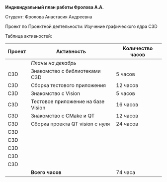 **Индивидуальный план работы Фролова А.А.**

Студент: Фролова Анастасия Андреевна

Проект по Проектной деятельности: Изучение графического ядра C3D

Таблица активностей:

| Проект | Активность                                           | Количество часов
|--------|------------------------------------------------------|---------
|        | *Планы на декабрь*                                   | 
| C3D    | Знакомство с библиотеками С3D                        |  5 часов
| C3D    | Сборка тестового приложения                          | 12 часов
| C3D    | Знакомство с Vision                                  |  5 часов
| C3D    | Тестовое приложение на базе Vision                   | 16 часов
| C3D    | Знакомство с CMake и QT                              | 12 часов
| C3D    | Сборка проекта QT vision с нуля                      | 24 часов
| C3D    |                                                      | 
| C3D    |                                                      | 
| C3D    |                                                      | 
| C3D    |                                                      | 
| C3D    |                                                      | 
|        | **Всего часов**                                      | 74 часа

